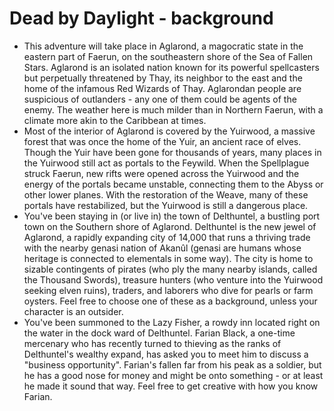 # Dead by Daylight - background

- This adventure will take place in Aglarond, a magocratic state in the eastern part of Faerun, on the southeastern shore of the Sea of Fallen Stars. Aglarond is an isolated nation known for its powerful spellcasters but perpetually threatened by Thay, its neighbor to the east and the home of the infamous Red Wizards of Thay. Aglarondan people are suspicious of outlanders - any one of them could be agents of the enemy. The weather here is much milder than in Northern Faerun, with a climate more akin to the Caribbean at times.
- Most of the interior of Aglarond is covered by the Yuirwood, a massive forest that was once the home of the Yuir, an ancient race of elves. Though the Yuir have been gone for thousands of years, many places in the Yuirwood still act as portals to the Feywild. When the Spellplague struck Faerun, new rifts were opened across the Yuirwood and the energy of the portals became unstable, connecting them to the Abyss or other lower planes. With the restoration of the Weave, many of these portals have restabilized, but the Yuirwood is still a dangerous place.
- You've been staying in (or live in) the town of Delthuntel, a bustling port town on the Southern shore of Aglarond. Delthuntel is the new jewel of Aglarond, a rapidly expanding city of 14,000 that runs a thriving trade with the nearby genasi nation of Akanûl (genasi are humans whose heritage is connected to elementals in some way). The city is home to sizable contingents of pirates (who ply the many nearby islands, called the Thousand Swords), treasure hunters (who venture into the Yuirwood seeking elven ruins), traders, and laborers who dive for pearls or farm oysters. Feel free to choose one of these as a background, unless your character is an outsider.
- You've been summoned to the Lazy Fisher, a rowdy inn located right on the water in the dock ward of Delthuntel. Farian Black, a one-time mercenary who has recently turned to thieving as the ranks of Delthuntel's wealthy expand, has asked you to meet him to discuss a "business opportunity". Farian's fallen far from his peak as a soldier, but he has a good nose for money and might be onto something - or at least he made it sound that way. Feel free to get creative with how you know Farian.